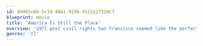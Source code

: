 ```yaml
---
id: 6d483c68-5c1d-48b1-9136-d122a17320c7
blueprint: movie
title: 'America Is Still the Place'
overview: '1971 post civil rights San Francisco seemed like the perfect place for a black Korean War veteran and his family to realize their dream of economic independence and his own chance to be his a "boss". Charlie Walker would soon find out how naive he was. In a city full of impostors and naysayers, he refused to take "No" for an answer. Until a catastrophic disaster opened a door that had never been open to a black man before. This is a story about what happened when he stepped through that door, with both feet!.'
genres: '[]'
---
```

